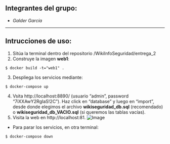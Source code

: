 ## Integrantes del grupo:
- *Galder García*
---
## Intrucciones de uso:
1. Sitúa la terminal dentro del repositorio /WikiInfoSeguridad/entrega_2
2. Construye la imagen **web1**:
```
$ docker build -t="web1" .
```
3. Despliega los servicios mediante:
```
$ docker-compose up
```
4. Vsita http://localhost:8890/ (usuario “admin”, password “7iXXAwY2RgIaS!2C”). Haz click en “database” y luego en “import”,
desde donde elegimos el archivo **wikiseguridad_db.sql** (recomendado) o **wikiseguridad_db_VACIO.sql** (si queremos las tablas vacías).
5. Visita la web en http://localhost:81.
![Image](https://i.imgur.com/ot1LJ7m.png)
- Para parar los servicios, en otra terminal:
```
$ docker-compose down
```
